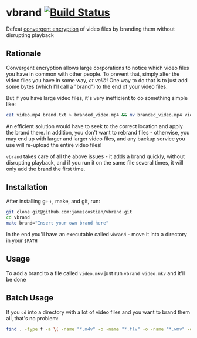 # vbrand [![Build Status](https://travis-ci.org/jamescostian/vbrand.svg?branch=master)](https://travis-ci.org/jamescostian/vbrand)

Defeat [convergent encryption](https://en.wikipedia.org/wiki/Convergent_encryption) of video files by branding them without disrupting playback

## Rationale

Convergent encryption allows large corporations to notice which video files you have in common with other people. To prevent that, simply alter the video files you have in some way, *et voilà*! One way to do that is to just add some bytes (which I'll call a "brand") to the end of your video files.

But if you have large video files, it's very inefficient to do something simple like:

```bash
cat video.mp4 brand.txt > branded_video.mp4 && mv branded_video.mp4 video.mp4
```

An efficient solution would have to seek to the correct location and apply the brand there. In addition, you don't want to rebrand files - otherwise, you may end up with larger and larger video files, and any backup service you use will re-upload the entire video files!

`vbrand` takes care of all the above issues - it adds a brand quickly, without disrupting playback, and if you run it on the same file several times, it will only add the brand the first time.

## Installation

After installing g++, make, and git, run:

```bash
git clone git@github.com:jamescostian/vbrand.git
cd vbrand
make brand="Insert your own brand here"
```

In the end you'll have an executable called `vbrand` - move it into a directory in your `$PATH`

## Usage

To add a brand to a file called `video.mkv` just run `vbrand video.mkv` and it'll be done

## Batch Usage

If you `cd` into a directory with a lot of video files and you want to brand them all, that's no problem:

```bash
find . -type f -a \( -name "*.m4v" -o -name "*.flv" -o -name "*.wmv" -o -name "*.avi" -o -name "*.mov" -o -name "*.webm" -o -name "*.ogv" -o -name "*.mkv" -o -name "*.mp4" \) -exec vbrand {} \;
```
